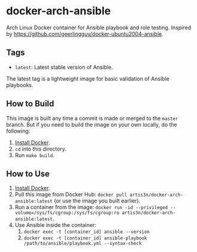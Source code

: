 # docker-arch-ansible

Arch Linux Docker container for Ansible playbook and role testing.
Inspired by <https://github.com/geerlingguy/docker-ubuntu2004-ansible>.

## Tags

- `latest`: Latest stable version of Ansible.

The latest tag is a lightweight image for basic validation of Ansible playbooks.

## How to Build

This image is built any time a commit is made or merged to the `master` branch.
But if you need to build the image on your own locally, do the following:

  1. [Install Docker](https://docs.docker.com/install/).
  2. `cd` into this directory.
  3. Run `make build`.

## How to Use

1. [Install Docker](https://docs.docker.com/engine/installation/).
2. Pull this image from Docker Hub: `docker pull artis3n/docker-arch-ansible:latest` (or use the image you built earlier).
3. Run a container from the image: `docker run -id --privileged --volume=/sys/fs/cgroup:/sys/fs/cgroup:ro artis3n/docker-arch-ansible:latest`.
4. Use Ansible inside the container:
   1. `docker exec -t [container_id] ansible --version`
   2. `docker exec -t [container_id] ansible-playbook /path/to/ansible/playbook.yml --syntax-check`
